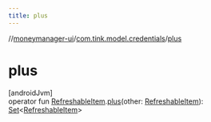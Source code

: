 ```yaml
---
title: plus
---
```

//[moneymanager-ui](../../index.html)/[com.tink.model.credentials](index.html)/[plus](plus.html)



# plus



[androidJvm]\
operator fun [RefreshableItem](-refreshable-item/index.html).[plus](plus.html)(other: [RefreshableItem](-refreshable-item/index.html)): [Set](https://kotlinlang.org/api/latest/jvm/stdlib/kotlin.collections/-set/index.html)&lt;[RefreshableItem](-refreshable-item/index.html)&gt;




